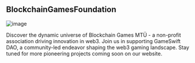 ## BlockchainGamesFoundation
![image](https://github.com/BlockchainGamesFoundation/.github/assets/139543025/bf6785bd-ba99-4f0d-a21e-bd6021f6c6ef)

Discover the dynamic universe of Blockchain Games MTÜ - a non-profit association driving innovation in web3. Join us in supporting GameSwift DAO, a community-led endeavor shaping the web3 gaming landscape. Stay tuned for more pioneering projects coming soon on our website.
